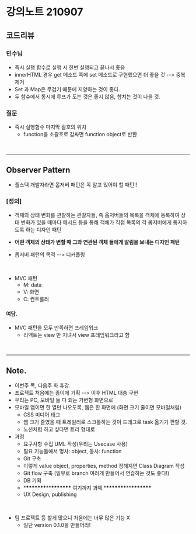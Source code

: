 # 강의노트 210907

## 코드리뷰

### 민수님

- 즉시 실행 함수로 실행 시 한번 실행되고 끝나서 좋음
- innerHTML 경우 get 메소드 쪽에 set 메소드로 구현했으면 더 좋을 것 --> 중복 제거
- Set 과 Map은 무겁기 때문에 지양하는 것이 좋다.
- 두 함수에서 동시에 루프가 도는 것은 좋지 않음, 합치는 것이 나을 것.

### 질문

- 즉시 실행함수 마지막 괄호의 위치
  - function을 소괄호로 감싸면 function object로 반환

<br>

---

## Observer Pattern

- 풀스텍 개발자라면 옵저버 패턴은 꼭 알고 있어야 할 패턴!!

### **[정의]**

- 객체의 상태 변화를 관찰하는 관찰자들, 즉 옵저버들의 목록을 객체에 등록하여 상태 변화가 있을 때마다 메서드 등을 통해 객체가 직접 목록의 각 옵저버에게 통지하도록 하는 디자인 패턴
- **어떤 객체의 상태가 변할 때 그와 연관된 객체 들에게 알림을 보내는 디자인 패턴**

- 옵저버 패턴의 목적 --> 디커플링

<br>

- MVC 패턴
  - M: data
  - V: 화면
  - C: 컨트롤러

#### 여담.

- MVC 패턴을 모두 만족하면 프레임워크
  - 리액트는 view 만 지녀서 view 프레임워크라고 함

<br>

---

## Note.

- 이번주 목, 다음주 화 휴강.
- 프로젝트 처음에는 종이에 기획 --> 이후 HTML 대충 구현
- 우리는 PC, 모바일 둘 다 되는 가변형 화면으로
- 모바일 앱이면 한 열만 나오도록, 웹은 한 화면에 (화면 크기 줄이면 모바일처럼)
  - CSS 미디어 태그
  - 웹 크기 줄였을 때 트레일러로 스크롤하는 것이 드래그로 task 옮기기 편할 것.
  - 노션처럼 하고 싶다면 트리 형태로
- 과정
  - 요구사항 수집 UML 작성(우리는 Usecase 사용)
  - 필요 기능들에서 명사: object, 동사: function
  - Git 구축
  - 이렇게 value object, properties, method 정해지면 Class Diagram 작성
  - Git flow 구축 (일부로 branch 여러개 만들어서 연습하는 것도 좋다!)
  - DB 기획
  - \***\*\*\*\*\*\*\***\*\***\*\*\*\*\*\*\*** 여기까지 과제 \***\*\*\*\*\*\*\***\*\***\*\*\*\*\*\*\***
  - UX Design, publishing

<br>

- 팀 프로젝트 등 할게 많으니 처음에는 너무 많은 기능 X
  - 일단 version 0.1.0을 만들어라!
